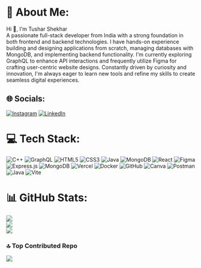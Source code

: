 # 💫 About Me:
Hi 👋, I'm Tushar Shekhar<br>A passionate full-stack developer from India with a strong foundation in both frontend and backend technologies. I have hands-on experience building and designing applications from scratch, managing databases with MongoDB, and implementing backend functionality. I'm currently exploring GraphQL to enhance API interactions and frequently utilize Figma for crafting user-centric website designs. Constantly driven by curiosity and innovation, I'm always eager to learn new tools and refine my skills to create seamless digital experiences.


## 🌐 Socials:
[![Instagram](https://img.shields.io/badge/Instagram-%23E4405F.svg?logo=Instagram&logoColor=white)](https://instagram.com/https://www.instagram.com/tusharshekhar_/?next=%2F) [![LinkedIn](https://img.shields.io/badge/LinkedIn-%230077B5.svg?logo=linkedin&logoColor=white)](https://linkedin.com/in/https://www.linkedin.com/in/tushar-shekhar-920272283/) 

# 💻 Tech Stack:
![C++](https://img.shields.io/badge/c++-%2300599C.svg?style=flat&logo=c%2B%2B&logoColor=white) ![GraphQL](https://img.shields.io/badge/-GraphQL-E10098?style=flat&logo=graphql&logoColor=white) ![HTML5](https://img.shields.io/badge/html5-%23E34F26.svg?style=flat&logo=html5&logoColor=white) ![CSS3](https://img.shields.io/badge/css3-%231572B6.svg?style=flat&logo=css3&logoColor=white) ![Java](https://img.shields.io/badge/java-%23ED8B00.svg?style=flat&logo=openjdk&logoColor=white) ![MongoDB](https://img.shields.io/badge/MongoDB-%234ea94b.svg?style=flat&logo=mongodb&logoColor=white) ![React](https://img.shields.io/badge/react-%2320232a.svg?style=flat&logo=react&logoColor=%2361DAFB) ![Figma](https://img.shields.io/badge/figma-%23F24E1E.svg?style=flat&logo=figma&logoColor=white) ![Express.js](https://img.shields.io/badge/express.js-%23404d59.svg?style=flat&logo=express&logoColor=%2361DAFB) ![MongoDB](https://img.shields.io/badge/MongoDB-%234ea94b.svg?style=flat&logo=mongodb&logoColor=white) ![Vercel](https://img.shields.io/badge/vercel-%23000000.svg?style=flat&logo=vercel&logoColor=white) ![Docker](https://img.shields.io/badge/docker-%230db7ed.svg?style=flat&logo=docker&logoColor=white) ![GitHub](https://img.shields.io/badge/github-%23121011.svg?style=flat&logo=github&logoColor=white) ![Canva](https://img.shields.io/badge/Canva-%2300C4CC.svg?style=flat&logo=Canva&logoColor=white) ![Postman](https://img.shields.io/badge/Postman-FF6C37?style=flat&logo=postman&logoColor=white) ![Java](https://img.shields.io/badge/java-%23ED8B00.svg?style=flat&logo=openjdk&logoColor=white) ![Vite](https://img.shields.io/badge/vite-%23646CFF.svg?style=flat&logo=vite&logoColor=white)
# 📊 GitHub Stats:
![](https://github-readme-stats.vercel.app/api?username=TusharShekhar1198&theme=nord&hide_border=false&include_all_commits=false&count_private=false)<br/>
![](https://github-readme-streak-stats.herokuapp.com/?user=TusharShekhar1198&theme=nord&hide_border=false)<br/>
![](https://github-readme-stats.vercel.app/api/top-langs/?username=TusharShekhar1198&theme=nord&hide_border=false&include_all_commits=false&count_private=false&layout=compact)

### 🔝 Top Contributed Repo
![](https://github-contributor-stats.vercel.app/api?username=TusharShekhar1198&limit=5&theme=prussian&combine_all_yearly_contributions=true)

<!-- Proudly created with GPRM ( https://gprm.itsvg.in ) -->
